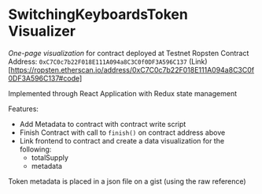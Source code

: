 # SwitchingKeyboardsToken Visualizer

*One-page visualization* for contract deployed at Testnet Ropsten Contract Address: `0xC7C0c7b22F018E111A094a8C3C0f0DF3A596C137`
(Link)[https://ropsten.etherscan.io/address/0xC7C0c7b22F018E111A094a8C3C0f0DF3A596C137#code]

Implemented through React Application with Redux state management

Features:
- Add Metadata to contract with contract write script
- Finish Contract with call to `finish()` on contract address above
- Link frontend to contract and create a data visualization for the following:
    * totalSupply
    * metadata

Token metadata is placed in a json file on a gist (using the raw reference)
